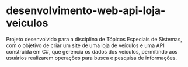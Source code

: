 # desenvolvimento-web-api-loja-veiculos
Projeto desenvolvido para a disciplina de Tópicos Especiais de Sistemas, com o objetivo de criar um site de uma loja de veículos e uma API construída em C#, que gerencia os dados dos veículos, permitindo aos usuários realizarem operações para busca e pesquisa de informações.

